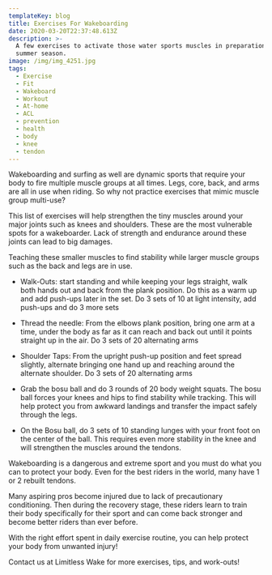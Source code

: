 ```yaml
---
templateKey: blog
title: Exercises For Wakeboarding
date: 2020-03-20T22:37:48.613Z
description: >-
  A few exercises to activate those water sports muscles in preparation for the
  summer season.
image: /img/img_4251.jpg
tags:
  - Exercise
  - Fit
  - Wakeboard
  - Workout
  - At-home
  - ACL
  - prevention
  - health
  - body
  - knee
  - tendon
---
```

Wakeboarding and surfing as well are dynamic sports that require your body to fire multiple muscle groups at all times. Legs, core, back, and arms are all in use when riding. So why not practice exercises that mimic muscle group multi-use?

This list of exercises will help strengthen the tiny muscles around your major joints such as knees and shoulders. These are the most vulnerable spots for a wakeboarder. Lack of strength and endurance around these joints can lead to big damages.

Teaching these smaller muscles to find stability while larger muscle groups such as the back and legs are in use. 

* Walk-Outs: start standing and while keeping your legs straight, walk both hands out and back from the plank position. Do this as a warm up and add push-ups later in the set. 
  Do 3 sets of 10 at light intensity, add push-ups and do 3 more sets



* Thread the needle: From the elbows plank position, bring one arm at a time, under the body as far as it can reach and back out until it points straight up in the air.
  Do 3 sets of 20 alternating arms



* Shoulder Taps: From the upright push-up position and feet spread slightly, alternate bringing one hand up and reaching around the alternate shoulder. 
  Do 3 sets of 20 alternating arms



* Grab the bosu ball and do 3 rounds of 20 body weight squats. The bosu ball forces your knees and hips to find stability while tracking. This will help protect you from awkward landings and transfer the impact safely through the legs.



* On the Bosu ball, do 3 sets of 10 standing lunges with your front foot on the center of the ball. This requires even more stability in the knee and will strengthen the muscles around the tendons.

Wakeboarding is a dangerous and extreme sport and you must do what you can to protect your body. Even for the best riders in the world, many have 1 or 2 rebuilt tendons. 

Many aspiring pros become injured due to lack of precautionary conditioning. Then during the recovery stage, these riders learn to train their body specifically for their sport and can come back stronger and become better riders than ever before.

With the right effort spent in daily exercise routine, you can help protect your body from unwanted injury!

Contact us at Limitless Wake for more exercises, tips, and work-outs!
